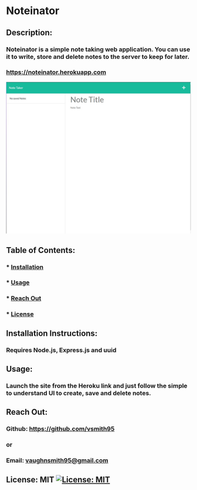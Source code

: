 
  # Noteinator

  ## Description:

  ### Noteinator is a simple note taking web application. You can use it to write, store and delete notes to the server to keep for later.

  ### https://noteinator.herokuapp.com

  ![image](./SS.JPG)

  ## Table of Contents:
  ###  * [Installation](#installation)
  ###  * [Usage](#usage)
  ###  * [Reach Out](#reach)
  ###  * [License](#license)
  ## Installation Instructions:
  ### Requires Node.js, Express.js and uuid
  ## Usage:
  ### Launch the site from the Heroku link and just follow the simple to understand UI to create, save and delete notes.
  ## Reach Out:
  ### Github: https://github.com/vsmith95
  ### or
  ### Email: vaughnsmith95@gmail.com

  ## License: MIT  [![License: MIT](https://img.shields.io/badge/License-MIT-yellow.svg)](https://opensource.org/licenses/MIT)
